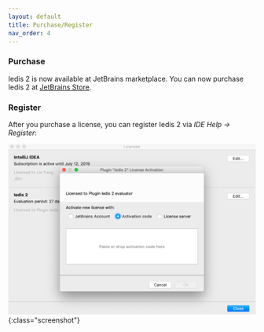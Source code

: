 ```yaml
---
layout: default
title: Purchase/Register
nav_order: 4
---
```


### Purchase
Iedis 2 is now available at JetBrains marketplace. You can now purchase Iedis 2 at [JetBrains Store](https://plugins.jetbrains.com/plugin/12634-iedis-2/pricing#edition=commercial).

### Register

After you purchase a license, you can register Iedis 2 via *IDE Help -> Register*:

![register](/assets/images/purchase-register/register.png){:class="screenshot"}
